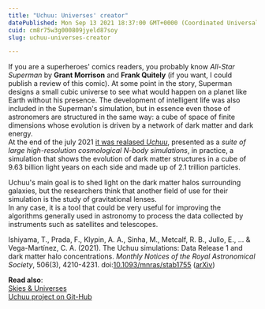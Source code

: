 ```yaml
---
title: "Uchuu: Universes' creator"
datePublished: Mon Sep 13 2021 18:37:00 GMT+0000 (Coordinated Universal Time)
cuid: cm8r75w3g000809jyeld87soy
slug: uchuu-universes-creator

---
```



If you are a superheroes' comics readers, you probably know _All-Star Superman_ by **Grant Morrison** and **Frank Quitely** (if you want, I could publish a review of this comic). At some point in the story, Superman designs a small cubic universe to see what would happen on a planet like Earth without his presence. The development of intelligent life was also included in the Superman's simulation, but in essence even those of astronomers are structured in the same way: a cube of space of finite dimensions whose evolution is driven by a network of dark matter and dark energy.  
At the end of the july 2021 [it was realased _Uchuu_](https://www.cfca.nao.ac.jp/en/pr/20210910?fbclid=IwAR29QbP_ilNmpvCTC8ss3GWofHrreDCW0z_DUPUS5g2SJjjHBhoW2ZDlagI), presented as a _suite of large high-resolution cosmological N-body simulations_, in practice, a simulation that shows the evolution of dark matter structures in a cube of 9.63 billion light years on each side and made up of 2.1 trillion particles.

Uchuu's main goal is to shed light on the dark matter halos surrounding galaxies, but the researchers think that another field of use for their simulation is the study of gravitational lenses.  
In any case, it is a tool that could be very useful for improving the algorithms generally used in astronomy to process the data collected by instruments such as satellites and telescopes.

Ishiyama, T., Prada, F., Klypin, A. A., Sinha, M., Metcalf, R. B., Jullo, E., ... & Vega-Martínez, C. A. (2021). The Uchuu simulations: Data Release 1 and dark matter halo concentrations. _Monthly Notices of the Royal Astronomical Society_, 506(3), 4210-4231. doi:[10.1093/mnras/stab1755](https://doi.org/10.1093/mnras/stab1755) ([arXiv](https://arxiv.org/abs/2007.14720))

**Read also**:  
[Skies & Universes](http://skiesanduniverses.iaa.es/)  
[Uchuu project on Git-Hub](https://github.com/uchuuproject)